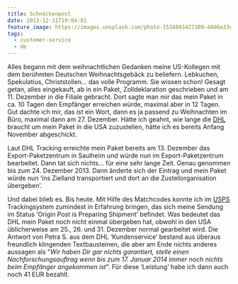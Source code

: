 ```yaml
---
title: Schneckenpost
date: 2013-12-31T19:04:01
feature_image: https://images.unsplash.com/photo-1538843427389-48d6e33e9b89?ixlib=rb-0.3.5&q=80&fm=jpg&crop=entropy&cs=tinysrgb&w=1080&fit=max&ixid=eyJhcHBfaWQiOjExNzczfQ&s=112d5396886ba2956e157e1240a99689
tags:
  - customer-service
  - de
---
```


Alles begann mit dem weihnachtlichen Gedanken meine US-Kollegen mit dem berühmten Deutschen Weihnachtsgebäck zu beliefern. Lebkuchen, Spekulatius, Christstollen… das volle Programm. Sie wissen schon! Gesagt getan, alles eingekauft, ab in ein Paket, Zolldeklaration geschrieben und am 11. Dezember in die Filiale gebracht. Dort sagte man mir das mein Paket in ca. 10 Tagen den Empfänger erreichen würde, maximal aber in 12 Tagen. Gut dachte ich mir, das ist ein Wort, dann es ja passend zu Weihnachten im Büro, maximal dann am 27. Dezember. Hätte ich geahnt, wie lange die [DHL](http://www.dhl.de) braucht um mein Paket in die USA zuzustellen, hätte ich es bereits Anfang November abgeschickt.

Laut DHL Tracking erreichte mein Paket bereits am 13. Dezember das Export-Paketzentrum in Saulheim und würde nun im Export-Paketzentrum bearbeitet. Dann tat sich nichts… für eine sehr lange Zeit. Genau genommen bis zum 24. Dezember 2013. Dann änderte sich der Eintrag und mein Paket würde nun ‘ins Zielland transportiert und dort an die Zustellorganisation übergeben’.

Und dabei blieb es. Bis heute. Mit Hilfe des Matchcodes konnte ich im [USPS](https://www.usps.com/) Trackingsystem zumindest in Erfahrung bringen, das sich meine Sendung im Status ‘Origin Post is Preparing Shipment’ befindet. Was bedeutet das DHL mein Paket noch nicht einmal übergeben hat, obwohl in den USA üblicherweise am 25., 26. und 31. Dezember normal gearbeitet wird. Die Antwort von Petra S. aus dem DHL ‘Kundenservice’ bestand aus überaus freundlich klingenden Textbausteinen, die aber am Ende nichts anderes aussagen als "_Wir haben Dir gar nichts garantiert, stelle einen Nachforschungsauftrag wenn bis zum 17. Januar 2014 immer noch nichts beim Empfänger angekommen ist_". Für diese ‘Leistung’ habe ich dann auch noch 41 EUR bezahlt.
